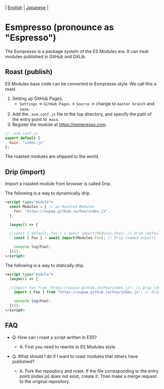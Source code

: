 | [English](README.md) | [Japanese](README.ja.md) |

# Esmpresso (pronounce as "Espresso")

The Esmpresso is a package system of the ES Modules era.
It can treat modules published in GitHub and GitLib.

## Roast (publish)

ES Modules base code can be converted to Esmpresso style. We call this a roast.

1. Setting up GitHub Pages.
    - `Settings` -> `GitHub Pages` -> `Source` -> change to `master branch` and `save`.
2. Add the `.esm.conf.js` file to the top directory, and specify the path of the entry point to` main`.
3. Register the module at https://esmpresso.com.

```js
// .esm.conf.js
export default {
  main: "index.js"
};
```

The roasted modules are shipped to the world.

## Drip (import)

Import a roasted module from browser is called Drip.

The following is a way to dynamically drip.

```html
<script type="module">
  const Modules = { // as Roasted Modules
    Foo: "https://uupaa.github.io/Foo/index.js",
  };

  (async() => {

  //const { default: Foo } = await import(Modules.Foo); // Drip (default export)
    const { Foo } = await import(Modules.Foo); // Drip (named export)

    console.log(Foo);
  })();
</script>
```

The following is a way to statically drip.

```html
<script type="module">
  (async() => {

  //import Foo from "https://uupaa.github.io/Foo/index.js"; // Drip (default export)
    import { Foo } from "https://uupaa.github.io/Foo/index.js"; // Drip (named export)

    console.log(Foo);
  })();
</script>
```

## FAQ

- Q. How can I roast a script written in ES5?
    - A. First you need to rewrite to ES Modules style.

- Q. What should I do if I want to roast modules that others have published?
    - A. Fork the repository and roast.
        If the file corresponding to the entry point (index.js) does not exist, create it.
        Then make a merge request to the original repository.

